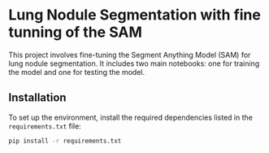 # Lung Nodule Segmentation with fine tunning of the SAM

This project involves fine-tuning the Segment Anything Model (SAM) for lung nodule segmentation. It includes two main notebooks: one for training the model and one for testing the model.

## Installation

To set up the environment, install the required dependencies listed in the `requirements.txt` file:

```sh
pip install -r requirements.txt
